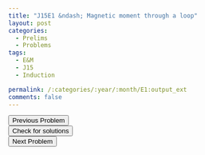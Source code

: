 ```yaml
---
title: "J15E1 &ndash; Magnetic moment through a loop"
layout: post
categories:
  - Prelims
  - Problems
tags:
  - E&M
  - J15
  - Induction

permalink: /:categories/:year/:month/E1:output_ext
comments: false
---
```

<object data="2015J1E.pdf" type="application/pdf" width="100%" height="500"></object>

<div class='navbar'>
	<div float='left'><button onclick="window.location='M3.html'" >Previous Problem</button></div>
	<div float='center'><button onclick="window.location='https://princetonprelim.com/prelim/32/'">Check for solutions</button></div>
	<div float='right'><button onclick="window.location='E2.html'" > Next Problem</button></div>
</div>
